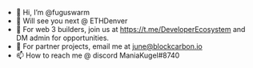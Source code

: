 - 👋 Hi, I’m @fuguswarm
- 👀 Will see you next @ ETHDenver
- 🌱 For web 3 builders, join us at https://t.me/DeveloperEcosystem and DM admin for opportunities.
- 💞️ For partner projects, email me at june@blockcarbon.io  
- 📫 How to reach me @ discord ManiaKugel#8740 

<!---
fuguswarm/fuguswarm is a ✨ special ✨ repository because its `README.md` (this file) appears on your GitHub profile.
You can click the Preview link to take a look at your changes.
--->
